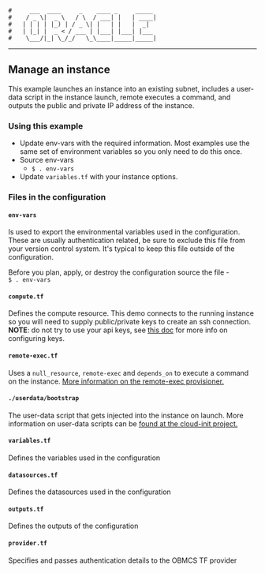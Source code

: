     #     ___  ____     _    ____ _     _____
    #    / _ \|  _ \   / \  / ___| |   | ____|
    #   | | | | |_) | / _ \| |   | |   |  _|
    #   | |_| |  _ < / ___ | |___| |___| |___
    #    \___/|_| \_/_/   \_\____|_____|_____|
***
## Manage an instance
This example launches an instance into an existing subnet, includes a user-data script in the instance launch, remote executes a command, and outputs the public and private IP address of the instance.

### Using this example
* Update env-vars with the required information. Most examples use the same set of environment variables so you only need to do this once.
* Source env-vars
  * `$ . env-vars`
* Update `variables.tf` with your instance options.

### Files in the configuration

#### `env-vars`
Is used to export the environmental variables used in the configuration. These are usually authentication related, be sure to exclude this file from your version control system. It's typical to keep this file outside of the configuration.

Before you plan, apply, or destroy the configuration source the file -  
`$ . env-vars`

#### `compute.tf`
Defines the compute resource. This demo connects to the running instance 
so you will need to supply public/private keys to create an ssh connection. 
**NOTE**: do not try to use your api keys, see [this doc](https://docs.us-phoenix-1.oraclecloud.com/Content/Compute/Tasks/managingkeypairs.htm)
for more info on configuring keys.

#### `remote-exec.tf`
Uses a `null_resource`, `remote-exec` and `depends_on` to execute a command on the instance. [More information on the remote-exec provisioner.](https://www.terraform.io/docs/provisioners/remote-exec.html) 

#### `./userdata/bootstrap`
The user-data script that gets injected into the instance on launch. More information on user-data scripts can be [found at the cloud-init project.](https://cloudinit.readthedocs.io/en/latest/topics/format.html)

#### `variables.tf`
Defines the variables used in the configuration

#### `datasources.tf`
Defines the datasources used in the configuration

#### `outputs.tf`
Defines the outputs of the configuration

#### `provider.tf`
Specifies and passes authentication details to the OBMCS TF provider
